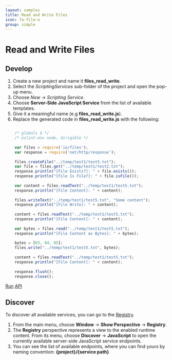 ```yaml
---
layout: samples
title: Read and Write Files
icon: fa-file-o
group: simple
---
```


Read and Write Files
===

Develop
--

1. Create a new project and name it **files_read_write**.
2. Select the *ScriptingServices* sub-folder of the project and open the pop-up menu.
3. Choose *New* -> *Scripting Service*.
4. Choose **Server-Side JavaScript Service** from the list of available templates.
5. Give it a meaningful name (e.g **files_read_write.js**).
6. Replace the generated code in **files_read_write.js** with the following:

```javascript

	/* globals $ */
	/* eslint-env node, dirigible */
	
	var files = require('io/files');
	var response = require('net/http/response');
	
	files.createFile("../temp/test1/test5.txt");
	var file = files.get("../temp/test1/test2.txt");
	response.println("[File Exists?]: " + file.exists());
	response.println("[File Is File?]: " + file.isFile());
	
	var content = files.readText("../temp/test1/test5.txt");
	response.println("[File Content]: " + content);
	
	files.writeText("../temp/test1/test5.txt", "Some content");
	response.println("[File Write]: " + content);
	
	content = files.readText("../temp/test1/test5.txt");
	response.println("[File Content]: " + content);
	
	var bytes = files.read("../temp/test1/test5.txt");
	response.println("[File Content as Bytes]: " + bytes);
	
	bytes = [83, 84, 85];
	files.write("../temp/test1/test5.txt", bytes);
	
	content = files.readText("../temp/test1/test5.txt");
	response.println("[File Content]: " + content);
	
	response.flush();
	response.close();

```

<div class="btn-toolbar pull-right">
	<a class="btn btn-warning" href="http://dirigible.eclipse.org/services/ui/anonymous.html?git=https://github.com/dirigiblelabs/sample_io_files_read_write.git">Run</a>
	<a class="btn btn-info" href="http://www.dirigible.io/api/files.html">API</a>
</div>

Discover
--
To discover all available services, you can go to the [Registry](../help/registry.html).

1. From the main menu, choose **Window** -> **Show Perspective** -> **Registry**.
2. The **Registry** perspective represents a view to the enabled runtime content. From its menu, choose **Discover** -> **JavaScript** to open the currently available server-side JavaScript service endpoints.
3. You can see the list of available endpoints, where you can find yours by naming convention: **{project}/{service path}**
